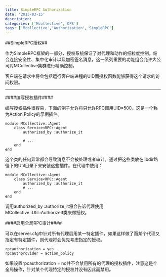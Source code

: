 ```yaml
---
title: SimpleRPC Authorization
date: '2013-03-15'
description:
categories: ['Mcollective','OPS']
tags: ['Mcollective','Authorization','SimpleRPC']
---
```


##SimpleRPC授权##

作为SimpleRPC框架的一部分，授权系统保证了对代理和动作的细粒度控制。结合连接安全性、集中化审计以及加密签名消息，这一系列重要的功能组合允许大公司对MCollective集群进行精确控制。

客户端在请求中将会包括运行客户端进程的UID而授权函数能够获得这个请求的访问权限。

***

####编写授权插件####

编写授权插件很容易，下面的例子允许将只允许RPC调用UID=500，这是一个称为Action Policy的示例插件。

    module MCollective::Agent
        class Service<RPC::Agent
            authorized_by :authorize_it

            # ...
        end
    end

这个类的任何异常都会导致消息不会被处理或者审计。通过把这些类放在libdir路径下的Util目录下来安装这些插件。在代理中使用：

    module MCollective::Agent
        class Service<RPC::Agent
            authorized_by :authorize_it
            # ...
        end
    end

调用authorized_by :authorize_it将会告诉代理使用MCollective::Util::AuthorizeIt类来做授权。

####启用全局RPC审计####

可以在server.cfg中针对所有代理启用某一特定插件，如果这样做了而某个代理又指定有特定插件，则代理将会优先考虑指定的授权。

    rpcauthorization = yes
    rpcauthprovider = action_policy

如果设置rpcauthorization = no并不会禁用所有的代理的授权插件，注意这是个全局操作，针对某个代理特定的授权并没有因此而禁用。


